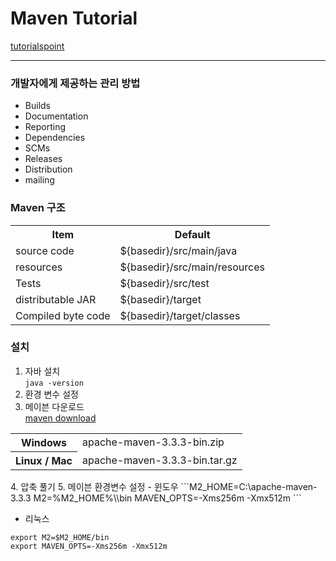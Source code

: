 # Maven Tutorial

[tutorialspoint](https://www.tutorialspoint.com/maven/)

---

### 개발자에게 제공하는 관리 방법
- Builds
- Documentation
- Reporting
- Dependencies
- SCMs
- Releases
- Distribution
- mailing


### Maven 구조

<table>
  <tr>
    <th>Item</th>
    <th>Default</th>
  </tr>
  <tr>
    <td>source code</td>
    <td>${basedir}/src/main/java</td>
  </tr>
  <tr>
    <td>resources</td>
    <td>${basedir}/src/main/resources</td>
  </tr>
  <tr>
    <td>Tests</td>
    <td>${basedir}/src/test</td>
  </tr>
  <tr>
    <td>distributable JAR</td>
    <td>${basedir}/target</td>
  </tr>
  <tr>
    <td>Compiled byte code</td>
    <td>${basedir}/target/classes</td>
  </tr>
</table>


### 설치

1. 자바 설치  
```java -version```  
2. 환경 변수 설정  
3. 메이븐 다운로드  
[maven download](http://maven.apache.org/download.cgi)  
<table>
  <tr>
    <th>Windows</th>
    <td>apache-maven-3.3.3-bin.zip</td>
  </tr>
  <tr>
    <th>Linux / Mac</th>
    <td>apache-maven-3.3.3-bin.tar.gz</td>
  </tr>
</table>
4. 압축 풀기  
5. 메이븐 환경변수 설정
- 윈도우  
```M2_HOME=C:\apache-maven-3.3.3  
M2=%M2_HOME%\\bin  
MAVEN_OPTS=-Xms256m -Xmx512m
```

- 리눅스  
```export M2_HOME=/usr/local/apache-maven/apache-maven-3.3.3  
export M2=$M2_HOME/bin  
export MAVEN_OPTS=-Xms256m -Xmx512m
```
